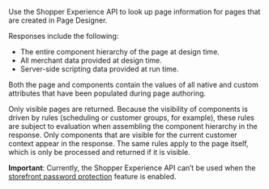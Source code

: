 Use the Shopper Experience API to look up page information for pages that are created in Page Designer.

Responses include the following:

- The entire component hierarchy of the page at design time.
- All merchant data provided at design time.
- Server-side scripting data provided at run time.

Both the page and components contain the values of all native and custom attributes that have been populated during page authoring.

Only visible pages are returned. Because the visibility of components is driven by rules (scheduling or customer groups, for example), these rules are subject to evaluation when assembling the component hierarchy in the response. Only components that are visible for the current customer context appear in the response. The same rules apply to the page itself, which is only be processed and returned if it is visible.

**Important**: Currently, the Shopper Experience API can’t be used when the [storefront password protection](https://documentation.b2c.commercecloud.salesforce.com/DOC1/index.jsp?topic=%2Fcom.demandware.dochelp%2Fcontent%2Fb2c_commerce%2Ftopics%2Fpermissions%2Fb2c_storefront_password_protection.html&resultof=%22%73%74%6f%72%65%66%72%6f%6e%74%22%20%22%70%72%6f%74%65%63%74%69%6f%6e%22%20%22%70%72%6f%74%65%63%74%22%20) feature is enabled.

